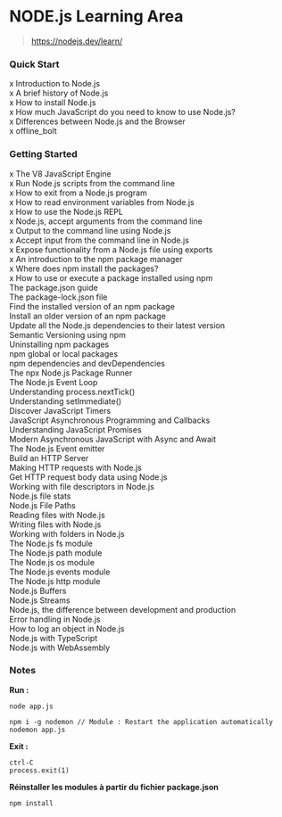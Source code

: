 # NODE.js Learning Area

> https://nodejs.dev/learn/

### Quick Start

x Introduction to Node.js  
x A brief history of Node.js  
x How to install Node.js  
x How much JavaScript do you need to know to use Node.js?  
x Differences between Node.js and the Browser  
x offline_bolt

### Getting Started

x The V8 JavaScript Engine  
x Run Node.js scripts from the command line  
x How to exit from a Node.js program  
x How to read environment variables from Node.js  
x How to use the Node.js REPL  
x Node.js, accept arguments from the command line  
x Output to the command line using Node.js  
x Accept input from the command line in Node.js  
x Expose functionality from a Node.js file using exports  
x An introduction to the npm package manager  
x Where does npm install the packages?  
x How to use or execute a package installed using npm  
The package.json guide  
The package-lock.json file  
Find the installed version of an npm package  
Install an older version of an npm package  
Update all the Node.js dependencies to their latest version  
Semantic Versioning using npm  
Uninstalling npm packages  
npm global or local packages  
npm dependencies and devDependencies  
The npx Node.js Package Runner  
The Node.js Event Loop  
Understanding process.nextTick()  
Understanding setImmediate()  
Discover JavaScript Timers  
JavaScript Asynchronous Programming and Callbacks  
Understanding JavaScript Promises  
Modern Asynchronous JavaScript with Async and Await  
The Node.js Event emitter  
Build an HTTP Server  
Making HTTP requests with Node.js  
Get HTTP request body data using Node.js  
Working with file descriptors in Node.js  
Node.js file stats  
Node.js File Paths  
Reading files with Node.js  
Writing files with Node.js  
Working with folders in Node.js  
The Node.js fs module  
The Node.js path module  
The Node.js os module  
The Node.js events module  
The Node.js http module  
Node.js Buffers  
Node.js Streams  
Node.js, the difference between development and production  
Error handling in Node.js  
How to log an object in Node.js  
Node.js with TypeScript  
Node.js with WebAssembly

### Notes

**Run :**

    node app.js

>

    npm i -g nodemon // Module : Restart the application automatically
    nodemon app.js

**Exit :**

    ctrl-C
    process.exit(1)

**Réinstaller les modules à partir du fichier package.json**

    npm install
